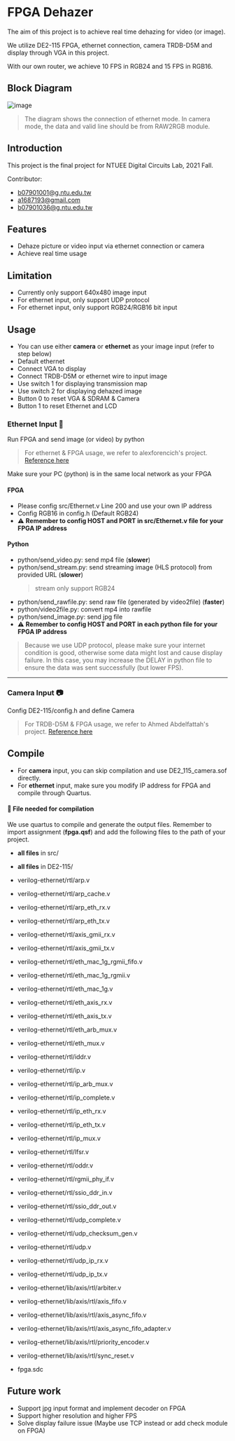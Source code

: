 # FPGA Dehazer
The aim of this project is to achieve real time dehazing for video (or image).

We utilize DE2-115 FPGA, ethernet connection, camera TRDB-D5M and display through VGA in this project. 

With our own router, we achieve 10 FPS in RGB24 and 15 FPS in RGB16. 

## Block Diagram

![image](https://user-images.githubusercontent.com/55227796/149613982-843ba80c-0894-459e-a47f-762827ac51a2.png)

> The diagram shows the connection of ethernet mode. In camera mode, the data and valid line should be from RAW2RGB module.

## Introduction
This project is the final project for NTUEE Digital Circuits Lab, 2021 Fall.

Contributor:
* b07901001@g.ntu.edu.tw
* a1687193@gmail.com
* b07901036@g.ntu.edu.tw

## Features
- Dehaze picture or video input via ethernet connection or camera
- Achieve real time usage

## Limitation
- Currently only support 640x480 image input
- For ethernet input, only support UDP protocol
- For ethernet input, only support RGB24/RGB16 bit input

## Usage
- You can use either **camera** or **ethernet** as your image input (refer to step below)
- Default ethernet
- Connect VGA to display
- Connect TRDB-D5M or ethernet wire to input image
- Use switch 1 for displaying transmission map
- Use switch 2 for displaying dehazed image
- Button 0 to reset VGA & SDRAM & Camera
- Button 1 to reset Ethernet and LCD

### Ethernet Input 🔌
Run FPGA and send image (or video) by python
> For ethernet & FPGA usage, we refer to alexforencich's project.
> [Reference here](https://github.com/alexforencich/verilog-ethernet/tree/master/example/DE2-115/fpga)

Make sure your PC (python) is in the same local network as your FPGA

#### FPGA
- Please config src/Ethernet.v Line 200 and use your own IP address
- Config RGB16 in config.h (Default RGB24)
- ⚠️ **Remember to config HOST and PORT in src/Ethernet.v file for your FPGA IP address**

#### Python
- python/send_video.py: send mp4 file (**slower**)
- python/send_stream.py: send streaming image (HLS protocol) from provided URL (**slower**)
    > stream only support RGB24
- python/send_rawfile.py: send raw file (generated by video2file) (**faster**)
- python/video2file.py: convert mp4 into rawfile
- python/send_image.py: send jpg file
- ⚠️ **Remember to config HOST and PORT in each python file for your FPGA IP address**
> Because we use UDP protocol, please make sure your internet condition is good, otherwise some data might lost and cause display failure.
> In this case, you may increase the DELAY in python file to ensure the data was sent successfully (but lower FPS).

---

### Camera Input 📷
Config DE2-115/config.h and define Camera
> For TRDB-D5M & FPGA usage, we refer to Ahmed Abdelfattah's project.
> [Reference here](https://github.com/aabdelfattah/alhaitham-hardware)


## Compile
- For **camera** input, you can skip compilation and use DE2_115_camera.sof directly.
- For **ethernet** input,  make sure you modify IP address for FPGA and compile through Quartus.

#### 📝 File needed for compilation
We use quartus to compile and generate the output files.
Remember to import assignment (**fpga.qsf**) and add the following files to the path of your project. 

* **all files** in src/
* **all files** in DE2-115/

* verilog-ethernet/rtl/arp.v
* verilog-ethernet/rtl/arp_cache.v
* verilog-ethernet/rtl/arp_eth_rx.v
* verilog-ethernet/rtl/arp_eth_tx.v
* verilog-ethernet/rtl/axis_gmii_rx.v
* verilog-ethernet/rtl/axis_gmii_tx.v
* verilog-ethernet/rtl/eth_mac_1g_rgmii_fifo.v
* verilog-ethernet/rtl/eth_mac_1g_rgmii.v
* verilog-ethernet/rtl/eth_mac_1g.v
* verilog-ethernet/rtl/eth_axis_rx.v
* verilog-ethernet/rtl/eth_axis_tx.v
* verilog-ethernet/rtl/eth_arb_mux.v
* verilog-ethernet/rtl/eth_mux.v
* verilog-ethernet/rtl/iddr.v
* verilog-ethernet/rtl/ip.v
* verilog-ethernet/rtl/ip_arb_mux.v
* verilog-ethernet/rtl/ip_complete.v
* verilog-ethernet/rtl/ip_eth_rx.v
* verilog-ethernet/rtl/ip_eth_tx.v
* verilog-ethernet/rtl/ip_mux.v
* verilog-ethernet/rtl/lfsr.v
* verilog-ethernet/rtl/oddr.v
* verilog-ethernet/rtl/rgmii_phy_if.v
* verilog-ethernet/rtl/ssio_ddr_in.v
* verilog-ethernet/rtl/ssio_ddr_out.v
* verilog-ethernet/rtl/udp_complete.v
* verilog-ethernet/rtl/udp_checksum_gen.v
* verilog-ethernet/rtl/udp.v
* verilog-ethernet/rtl/udp_ip_rx.v
* verilog-ethernet/rtl/udp_ip_tx.v
* verilog-ethernet/lib/axis/rtl/arbiter.v
* verilog-ethernet/lib/axis/rtl/axis_fifo.v
* verilog-ethernet/lib/axis/rtl/axis_async_fifo.v
* verilog-ethernet/lib/axis/rtl/axis_async_fifo_adapter.v
* verilog-ethernet/lib/axis/rtl/priority_encoder.v
* verilog-ethernet/lib/axis/rtl/sync_reset.v

* fpga.sdc

## Future work
- Support jpg input format and implement decoder on FPGA
- Support higher resolution and higher FPS
- Solve display failure issue (Maybe use TCP instead or add check module on FPGA)
